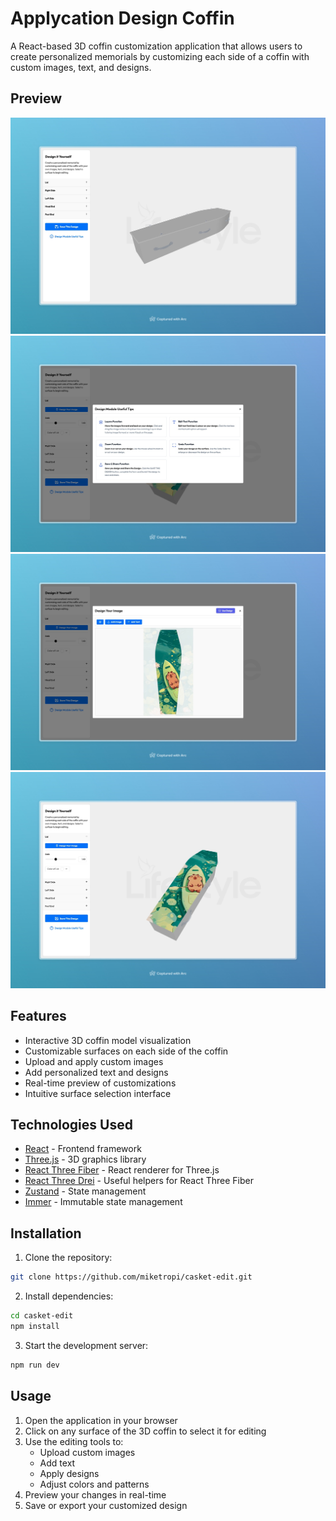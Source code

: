 # Applycation Design Coffin

A React-based 3D coffin customization application that allows users to create personalized memorials by customizing each side of a coffin with custom images, text, and designs.

## Preview

![Coffin Editor View 1](preview/1.jpeg)
![Coffin Editor View 2](preview/2.jpeg)
![Coffin Editor View 3](preview/3.jpeg)
![Coffin Editor View 4](preview/4.jpeg)

## Features

- Interactive 3D coffin model visualization
- Customizable surfaces on each side of the coffin
- Upload and apply custom images
- Add personalized text and designs
- Real-time preview of customizations
- Intuitive surface selection interface

## Technologies Used

- [React](https://reactjs.org/) - Frontend framework
- [Three.js](https://threejs.org/) - 3D graphics library
- [React Three Fiber](https://docs.pmnd.rs/react-three-fiber) - React renderer for Three.js
- [React Three Drei](https://github.com/pmndrs/drei) - Useful helpers for React Three Fiber
- [Zustand](https://github.com/pmndrs/zustand) - State management
- [Immer](https://immerjs.github.io/immer/) - Immutable state management

## Installation

1. Clone the repository:
```bash
git clone https://github.com/miketropi/casket-edit.git
```

2. Install dependencies:
```bash
cd casket-edit
npm install
```

3. Start the development server:
```bash
npm run dev
```

## Usage

1. Open the application in your browser
2. Click on any surface of the 3D coffin to select it for editing
3. Use the editing tools to:
   - Upload custom images
   - Add text
   - Apply designs
   - Adjust colors and patterns
4. Preview your changes in real-time
5. Save or export your customized design
